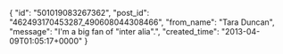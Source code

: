  {
   "id": "501019083267362",
   "post_id": "462493170453287_490608044308466",
   "from_name": "Tara Duncan",
   "message": "I'm a big fan of \"inter alia\".",
   "created_time": "2013-04-09T01:05:17+0000"
 }
